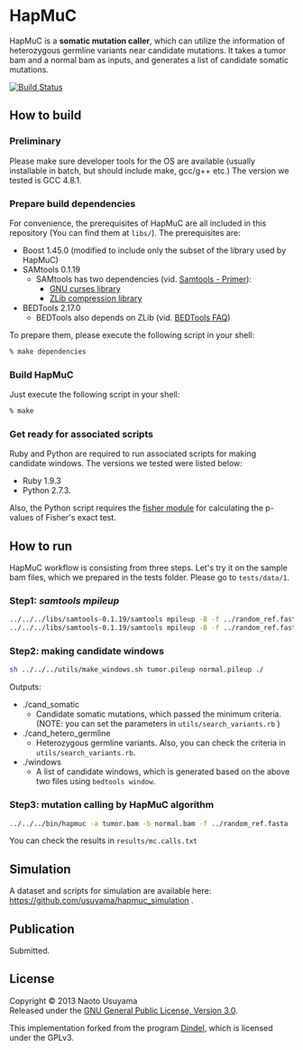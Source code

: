 HapMuC
======================
HapMuC is a **somatic mutation caller**, which can utilize the information of heterozygous germline variants near candidate mutations. It takes a tumor bam and a normal bam as inputs, and generates a list of candidate somatic mutations.

[![Build Status](https://travis-ci.org/usuyama/hapmuc.png?branch=master)](https://travis-ci.org/usuyama/hapmuc)

How to build
----------
### Preliminary ###
Please make sure developer tools for the OS are available (usually installable in batch, but should include make, gcc/g++ etc.) The version we tested is GCC 4.8.1. 

### Prepare build dependencies ###
For convenience, the prerequisites of HapMuC are all included in this repository (You can find them at `libs/`). The prerequisites are:
* Boost 1.45.0 (modified to include only the subset of the library used by HapMuC)
* SAMtools 0.1.19
    * SAMtools has two dependencies (vid. [Samtools - Primer](http://biobits.org/samtools_primer.html#InstallingSAMtools)):
        * [GNU curses library](http://www.gnu.org/software/ncurses/)
        * [ZLib compression library](http://zlib.net/)
* BEDTools 2.17.0
    * BEDTools also depends on ZLib (vid. [BEDTools FAQ](https://code.google.com/p/bedtools/wiki/FAQ#Problems_compiling_BEDTools))


To prepare them, please execute the following script in your shell:
```sh
% make dependencies
```

### Build HapMuC ###
Just execute the following script in your shell:
```sh
% make
```

### Get ready for associated scripts ###
Ruby and Python are required to run associated scripts for making candidate windows. The versions we tested were listed below:
* Ruby 1.9.3
* Python 2.7.3.

Also, the Python script requires the [fisher module](https://pypi.python.org/pypi/fisher/) for calculating the p-values of Fisher's exact test.


How to run
----------
HapMuC workflow is consisting from three steps. Let's try it on the sample bam files, which we prepared in the tests folder.
Please go to `tests/data/1`.
### Step1: _samtools mpileup_ ###
```sh
../../../libs/samtools-0.1.19/samtools mpileup -B -f ../random_ref.fasta normal.bam > normal.pileup
../../../libs/samtools-0.1.19/samtools mpileup -B -f ../random_ref.fasta tumor.bam > tumor.pileup
```
### Step2: making candidate windows ###
```sh
sh ../../../utils/make_windows.sh tumor.pileup normal.pileup ./
```
Outputs:
* ./cand_somatic
    * Candidate somatic mutations, which passed the minimum criteria. (NOTE: you can set the parameters in `utils/search_variants.rb` )
* ./cand_hetero_germline
    * Heterozygous germline variants. Also, you can check the criteria in `utils/search_variants.rb`.
* ./windows
    * A list of candidate windows, which is generated based on the above two files using `bedtools window`.

### Step3: mutation calling by HapMuC algorithm ###
```sh
../../../bin/hapmuc -a tumor.bam -b normal.bam -f ../random_ref.fasta -w windows -o result/mc
```
You can check the results in `results/mc.calls.txt`

Simulation
----------
A dataset and scripts for simulation are available here: https://github.com/usuyama/hapmuc_simulation .

Publication
----------
Submitted.

License
----------
Copyright &copy; 2013 Naoto Usuyama  
Released under the [GNU General Public License, Version 3.0][GPL].

This implementation forked from the program [Dindel][dindel], which is licensed under the GPLv3.  

[GPL]: http://www.gnu.org/licenses/gpl.html
[dindel]: http://www.sanger.ac.uk/resources/software/dindel/

